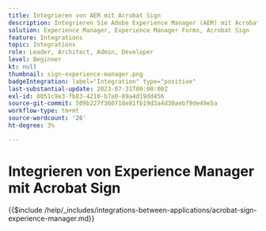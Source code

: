 ```yaml
---
title: Integrieren von AEM mit Acrobat Sign
description: Integrieren Sie Adobe Experience Manager (AEM) mit Acrobat Sign, um das Senden von Dokumenten zur Signatur zu optimieren.
solution: Experience Manager, Experience Manager Forms, Acrobat Sign
feature: Integrations
topic: Integrations
role: Leader, Architect, Admin, Developer
level: Beginner
kt: null
thumbnail: sign-experience-manager.png
badgeIntegration: label="Integration" type="positive"
last-substantial-update: 2023-07-31T00:00:00Z
exl-id: 8051c9e3-fb83-4210-b7a0-89a4d19dd456
source-git-commit: 509b227f360718e81fb19d3a4d30aebf9de49e5a
workflow-type: tm+mt
source-wordcount: '26'
ht-degree: 3%

---
```


# Integrieren von Experience Manager mit Acrobat Sign

{{$include /help/_includes/integrations-between-applications/acrobat-sign-experience-manager.md}}
